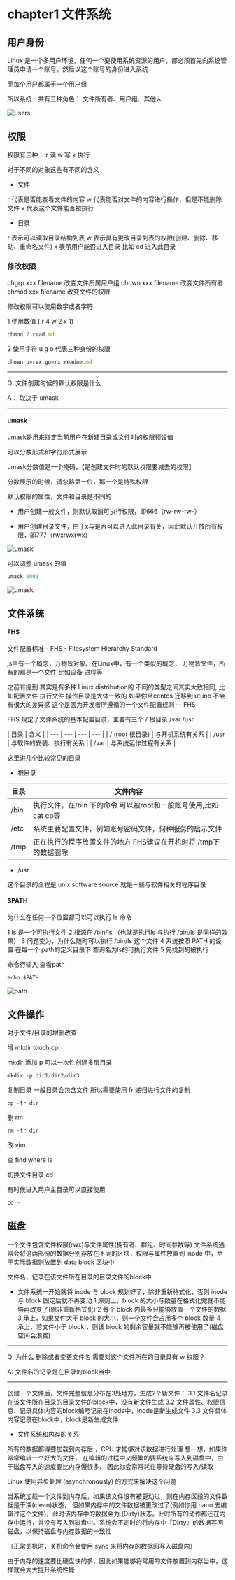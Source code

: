 # chapter1  文件系统

## 用户身份

Linux 是一个多用户环境，任何一个要使用系统资源的用户，都必须首先向系统管理员申请一个账号，然后以这个账号的身份进入系统

而每个用户都属于一个用户组

所以系统一共有三种角色： 文件所有者、用户组、其他人

![users](https://user-gold-cdn.xitu.io/2018/12/17/167bbfd8bf78ab0e?w=786&h=546&f=png&s=402390)


## 权限

权限有三种： r 读 w 写 x 执行

对于不同的对象这些有不同的含义

* 文件

r 代表是否能查看文件的内容
w 代表能否对文件的内容进行操作，但是不能删除文件
x 代表这个文件能否被执行

* 目录

r 表示可以读取目录结构列表
w 表示具有更改目录列表的权限(创建、删除、移动、重命名文件)
x 表示用户能否进入目录 比如 cd 进入此目录


### 修改权限

chgrp xxx filename	改变文件所属用户组
chown xxx filename	改变文件所有者
chmod xxx filename	改变文件的权限

修改权限可以使用数字或者字符

1 使用数值  ( r 4 w 2 x 1)  

```js
chmod 7 read.md
```

2 使用字符  u g o 代表三种身份的权限  

```js
chown u=rwx,go=rx readme.md
```

-----------------------

Q: 文件创建时候的默认权限是什么

A： 取决于 umask

-----------------------

#### umask

umask是用来指定当前用户在新建目录或文件时的权限预设值

可以分数形式和字符形式展示

umask分数值是一个掩码，【是创建文件时的默认权限要减去的权限】

分数展示的时候，请忽略第一位，那一个是特殊权限

默认权限的属性，文件和目录是不同的

* 用户创建一般文件，则默认取消可执行权限，即666（rw-rw-rw-）

* 用户创建目录文件，由于x与是否可以进入此目录有关，因此默认开放所有权限，即777（rwxrwxrwx）

![umask](https://user-gold-cdn.xitu.io/2018/12/17/167bc096bbf4c8c1?w=896&h=314&f=png&s=352615)

可以调整 umask 的值

```js
umask 0001
```
![umask](https://user-gold-cdn.xitu.io/2018/12/17/167bc0c68850f8c7?w=1024&h=304&f=png&s=339525)


## 文件系统

####  FHS

文件配置标准 - FHS - Filesystem Hierarchy Standard

js中有一个概念，万物皆对象。在Linux中，有一个类似的概念， 万物皆文件，所有的都是一个文件 比如设备 进程等

之前有提到 其实是有多种 Linux distribution的 不同的类型之间其实大致相同, 比如配置文件  执行文件 操作目录是大体一致的 如果你从centos 迁移到 utunb  不会有很大的差异感 这个是因为开发者所遵循的一个文件配置规则  -- FHS

FHS 规定了文件系统的基本配置目录，主要有三个 / 根目录 /var /usr 

| 目录 | 含义  |
| --- | --- | --- | --- |
| / (root 根目录) | 与开机系统有关系 |
| /usr | 与软件的安装、执行有关系 |
| /var | 与系统运作过程有关系 |


这里讲几个比较常见的目录

* 根目录


| 目录 | 文件内容 |
|----|----|
| /bin | 执行文件，在/bin 下的命令 可以被root和一般账号使用,比如 cat cp等 |
|/etc|系统主要配置文件，例如账号密码文件，何种服务的启示文件|
|/tmp| 正在执行的程序放置文件的地方 FHS建议在开机时将 /tmp下的数据删除 |


* /usr  

这个目录的全程是 unix software source
就是一些与软件相关的程序目录

#### $PATH

为什么在任何一个位置都可以可以执行 ls 命令

1 ls 是一个可执行文件
2 根源在 /bin/ls （也就是执行ls 与执行 /bin/ls 是同样的效果）
3 问题变为，为什么随时可以执行 /bin/ls 这个文件
4 系统按照 PATH 的设置 在每一个 path的定义目录下 查询名为ls的可执行文件
5 先找到的被执行

命令行输入 查看path

```js
echo $PATH
```

![path](https://user-gold-cdn.xitu.io/2018/12/18/167c0c4de9eda1d7?w=923&h=111&f=png&s=163456)



## 文件操作

对于文件/目录的增删改查

增 mkdir touch  cp

mkdir 添加 p 可以一次性创建多层目录

```js
mkdir -p dir1/dir2/dir3
```

复制目录 一般目录会包含文件 所以需要使用 fr 递归进行文件的复制

```js
cp -fr dir
```

删 rm 

```js
rm -fr dir
```

改 vim 

查 find where  ls


切换文件目录 cd

有时候进入用户主目录可以直接使用

```js
cd ~
```


## 磁盘

一个文件包含文件权限(rwx)与文件属性(拥有者、群组、时间参数等)
文件系统通常会将这两部份的数据分别存放在不同的区块，权限与属性放置到 inode 中，至于实际数据则放置到 data block 区块中

文件名，记录在该文件所在目录的目录文件的block中

* 文件系统一开始就将 inode 与 block 规划好了，除非重新格式化，否则 inode 与 block 固定后就不再变动
1 原则上，block 的大小与数量在格式化完就不能够再改变了(除非重新格式化)
2 每个 block 内最多只能够放置一个文件的数据
3 承上，如果文件大于 block 的大小，则一个文件会占用多个 block 数量
4 承上，若文件小于 block ，则该 block 的剩余容量就不能够再被使用了(磁盘空间会浪费)

------------------
Q: 为什么 删除或者变更文件名 需要对这个文件所在的目录具有 w 权限？

A: 文件名的记录是在目录的block当中

------------------


创建一个文件后，文件完整信息分布在3处地方，生成2个新文件：
3.1 文件名记录在该文件所在目录的目录文件的block中，没有新文件生成
3.2 文件属性、权限信息、记录具体内容的block编号记录在inode中，inode是新生成文件
3.3 文件具体内容记录在block中，block是新生成文件

* 文件系统和内存的关系

所有的数据都得要加载到内存后 ，CPU 才能够对该数据进行处理
想一想，如果你常常编辑一个好大的文件， 在编辑的过程中又频繁的要系统来写入到磁盘中，由于磁盘写入的速度要比内存慢很多， 因此你会常常耗在等待硬盘的写入/读取

Linux 使用异步处理 (asynchronously) 的方式来解决这个问题

当系统加载一个文件到内存后，如果该文件没有被更动过，则在内存区段的文件数据是干净(clean)状态， 但如果内存中的文件数据被更改过了(例如你用 nano 去编辑过这个文件)，此时该内存中的数据会为 (Dirty)状态。此时所有的动作都还在内存中运行，并没有写入到磁盘中。系统会不定时的将内存中『Dirty』的数据写回磁盘，以保持磁盘与内存数据的一致性

（正常关机时，关机命令会使用 sync 来将内存的数据回写入磁盘内）

由于内存的速度要比硬盘快的多，因此如果能够将常用的文件放置到内存当中，这样就会大大提升系统性能
